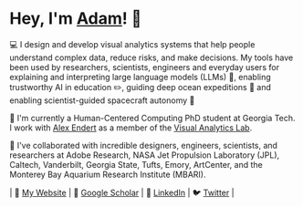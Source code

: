 # Hey, I'm [Adam](https://adamcoscia.com)! 👋 

💻 I design and develop visual analytics systems that help people understand complex data, reduce risks, and make decisions. My tools have been used by researchers, scientists, engineers and everyday users for explaining and interpreting large language models (LLMs) 🤖, enabling trustworthy AI in education ✏️, guiding deep ocean expeditions 🌊 and enabling scientist-guided spacecraft autonomy 🚀

🌱 I'm currently a Human-Centered Computing PhD student at Georgia Tech. I work with [Alex Endert](https://va.gatech.edu/endert/) as a member of the [Visual Analytics Lab](https://gtvalab.github.io/).

💞️ I've collaborated with incredible designers, engineers, scientists, and researchers at Adobe Research, NASA Jet Propulsion Laboratory (JPL), Caltech, Vanderbilt, Georgia State, Tufts, Emory, ArtCenter, and the Monterey Bay Aquarium Research Institute (MBARI).

| 🪪 [My Website](https://adamcoscia.com) | 📜 [Google Scholar](https://scholar.google.com/citations?hl=en&user=diVuti8AAAAJ) | 🤝 [LinkedIn](https://www.linkedin.com/in/adam-coscia/) | 🐦 [Twitter](https://twitter.com/AdamCoscia) |
